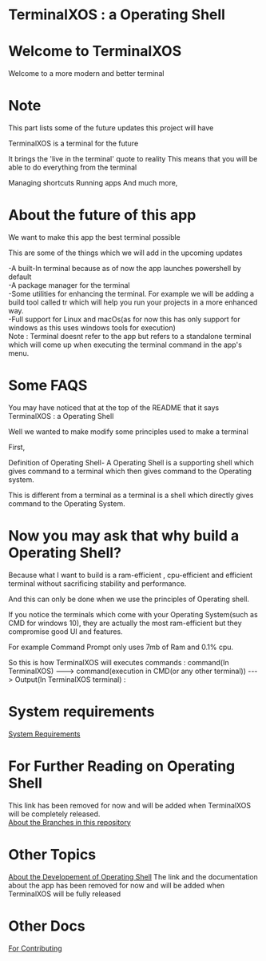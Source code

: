 # TerminalXOS : a Operating Shell

# Welcome to TerminalXOS

Welcome to a more modern and better terminal

# Note

This part lists some of the future updates this project will have


TerminalXOS is a terminal for the future

It brings the 'live in the terminal' quote to reality
This means that you will be able to do everything from the terminal

Managing shortcuts
Running apps
And much more,


# About the future of this app

We want to make this app the best terminal possible

This are some of the things which we will add in the upcoming updates

-A built-In terminal because as of now the app launches powershell by default
<br>
-A package manager for the terminal
<br>
-Some utilities for enhancing the terminal. For example we will be adding a build tool called tr which will help you run your projects in a more enhanced way.
<br>
-Full support for Linux and macOs(as for now this has only support for windows as this uses windows tools for execution)
<br>
Note : Terminal doesnt refer to the app but refers to a standalone terminal which will come up when executing the terminal command in the app's menu.


# Some FAQS

You may have noticed that at the top of the README that it says TerminalXOS : a Operating Shell

Well we wanted to make modify some principles used to make a terminal

First, 

Definition of Operating Shell-
A Operating Shell is a supporting shell which gives command to a terminal which then gives command to the Operating system.


This is different from a terminal as a terminal is a shell which directly gives command to the Operating System.

# Now you may ask that why build a Operating Shell?

Because what I want to build is a ram-efficient , cpu-efficient and efficient terminal without sacrificing stability and performance.

And this can only be done when we use the principles of Operating shell.


If you notice the terminals which come with your Operating System(such as CMD for windows 10), they are actually the most ram-efficient but they compromise good UI and features.


For example Command Prompt only uses 7mb of Ram and 0.1% cpu.

So this is how TerminalXOS will executes commands
:
   command(In TerminalXOS) ---> command(execution in CMD(or any other terminal)) ---> Output(In TerminalXOS terminal)
:

# System requirements

<a href="https://github.com/DaVikingMan/TerminalXOS/blob/Alpha/SystemRequirements.md">System Requirements</a>
<br>


# For Further Reading on Operating Shell

This link has been removed for now and will be added when TerminalXOS will be completely released.
<br>
<a href="https://github.com/DaVikingMan/TerminalXOS/blob/Alpha/BranchManagement.md">About the Branches in this repository</a>

# Other Topics

<a href="https://github.com/DaVikingMan/TerminalXOS/blob/Alpha/Updates.md">About the Developement of Operating Shell</a>
The link and the documentation about the app has been removed for now and will be added when TerminalXOS will be fully released

# Other Docs

<a href="https://github.com/DaVikingMan/TerminalXOS/blob/Alpha/CONTRIBUTING.md">For Contributing</a>